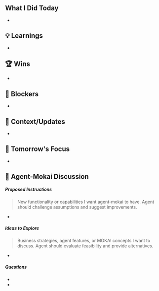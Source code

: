 

## What I Did Today

-



## 💡 Learnings

-



## 🏆 Wins

-



## 🚨 Blockers

-



## 📝 Context/Updates

-



## 🎯 Tomorrow's Focus

-


## 🤖 Agent-Mokai Discussion

##### Proposed Instructions
> New functionality or capabilities I want agent-mokai to have. Agent should challenge assumptions and suggest improvements.

-

##### Ideas to Explore
> Business strategies, agent features, or MOKAI concepts I want to discuss. Agent should evaluate feasibility and provide alternatives.

-

##### Questions
-

-
